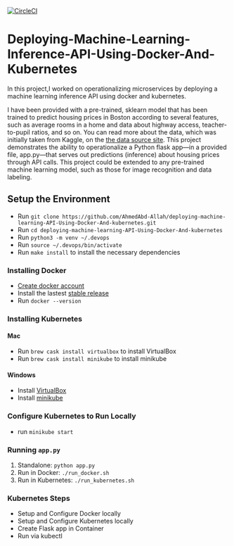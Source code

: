 [![CircleCI](https://circleci.com/gh/AhmedAbd-Allah/deploying-machine-learning-API-Using-Docker-And-kubernetes.svg?style=svg)](https://circleci.com/gh/AhmedAbd-Allah/deploying-machine-learning-API-Using-Docker-And-kubernetes)

# Deploying-Machine-Learning-Inference-API-Using-Docker-And-Kubernetes

In this project,I worked on operationalizing microservices by deploying a machine learning inference API using docker and kubernetes.

I have been provided with a pre-trained, sklearn model that has been trained to predict housing prices in Boston according to several features, such as average rooms in a home and data about highway access, teacher-to-pupil ratios, and so on. You can read more about the data, which was initially taken from Kaggle, on the [the data source site](https://www.kaggle.com/c/boston-housing). This project demonstrates the ability to operationalize a Python flask app—in a provided file, app.py—that serves out predictions (inference) about housing prices through API calls. This project could be extended to any pre-trained machine learning model, such as those for image recognition and data labeling.

## Setup the Environment
* Run `git clone https://github.com/AhmedAbd-Allah/deploying-machine-learning-API-Using-Docker-And-kubernetes.git`
* Run `cd deploying-machine-learning-API-Using-Docker-And-kubernetes`
* Run `python3 -m venv ~/.devops`
* Run `source ~/.devops/bin/activate`
* Run `make install` to install the necessary dependencies

### Installing Docker
* [Create docker account](https://hub.docker.com/)
* Install the lastest [stable release](https://docs.docker.com/v17.12/install/)
* Run `docker --version`

### Installing Kubernetes
#### Mac
* Run `brew cask install virtualbox` to install VirtualBox
* Run `brew cask install minikube` to install minikube
#### Windows
* Install [VirtualBox](https://www.virtualbox.org/wiki/Downloads) 
* Install [minikube](https://kubernetes.io/docs/tasks/tools/install-minikube/)

### Configure Kubernetes to Run Locally
* run `minikube start`

### Running `app.py`
1. Standalone:  `python app.py`
2. Run in Docker:  `./run_docker.sh`
3. Run in Kubernetes:  `./run_kubernetes.sh`


### Kubernetes Steps
* Setup and Configure Docker locally 
* Setup and Configure Kubernetes locally
* Create Flask app in Container
* Run via kubectl
